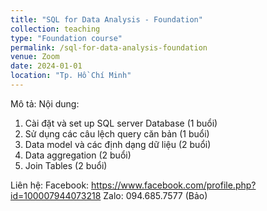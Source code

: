 ```yaml
---
title: "SQL for Data Analysis - Foundation"
collection: teaching
type: "Foundation course"
permalink: /sql-for-data-analysis-foundation
venue: Zoom
date: 2024-01-01
location: "Tp. Hồ Chí Minh"
---
```


Mô tả:
Nội dung:
1. Cài đặt và set up SQL server Database (1 buổi)
2. Sử dụng các câu lệch query căn bản (1 buổi)
3. Data model và các định dạng dữ liệu (2 buổi)
4. Data aggregation (2 buổi)
5. Join Tables (2 buổi)

Liên hệ:
Facebook: https://www.facebook.com/profile.php?id=100007944073218
Zalo: 094.685.7577 (Bảo)
